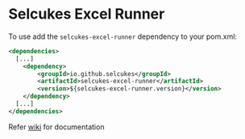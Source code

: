 # Selcukes Excel Runner

To use add the `selcukes-excel-runner` dependency to your pom.xml:

```xml
<dependencies>
  [...]
    <dependency>
        <groupId>io.github.selcukes</groupId>
        <artifactId>selcukes-excel-runner</artifactId>
        <version>${selcukes-excel-runner.version}</version>
    </dependency>
  [...]
</dependencies>

```

Refer [wiki](https://github.com/selcukes/selcukes-java/wiki/Selcukes-Excel-Runner) for documentation
